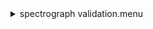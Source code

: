 <details><summary>spectrograph validation.menu</summary><blockquote><pre><details><summary>spectragraph_validation.cbk</summary><blockquote><pre>&#x1F4D5; <details><summary>1079_13wave_1beam_16sums_1rep_BOTH.rcp</summary><blockquote><pre>rcpname data	rcam	both	1079.14	   16&#x1F4D5;  data	rcam	both	1079.14	   16 
rcpname data	rcam	both	1079.25	   16&#x1F4D5;  data	rcam	both	1079.25	   16 
rcpname data	rcam	both	1079.36	   16&#x1F4D5;  data	rcam	both	1079.36	   16 
rcpname data	rcam	both	1079.47	   16&#x1F4D5;  data	rcam	both	1079.47	   16 
rcpname data	rcam	both	1079.58	   16&#x1F4D5;  data	rcam	both	1079.58	   16 
rcpname data	rcam	both	1079.69	   16&#x1F4D5;  data	rcam	both	1079.69	   16 
rcpname data	rcam	both	1079.80	   16&#x1F4D5;  data	rcam	both	1079.80	   16 
rcpname data	rcam	both	1079.91	   16&#x1F4D5;  data	rcam	both	1079.91	   16 
rcpname data	rcam	both	1080.02	   16&#x1F4D5;  data	rcam	both	1080.02	   16 
rcpname data	rcam	both	1080.13	   16&#x1F4D5;  data	rcam	both	1080.13	   16 
rcpname data	rcam	both	1080.24	   16&#x1F4D5;  data	rcam	both	1080.24	   16 
rcpname data	rcam	both	1080.35	   16&#x1F4D5;  data	rcam	both	1080.35	   16 
rcpname data	rcam	both	1080.46	   16&#x1F4D5;  data	rcam	both	1080.46	   16 
The above code block covers:1.17 minutes of camera integration + hardware moves and overhead</pre></blockquote></details>The above code block covers:1.17 minutes of camera integration + hardware moves and overhead</pre></blockquote></details></pre></blockquote></details>
